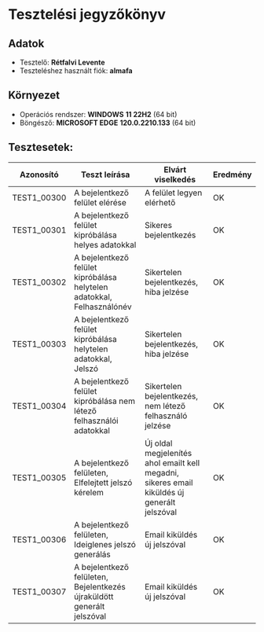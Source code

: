 # Tesztelési jegyzőkönyv

## Adatok

- Tesztelő: __Rétfalvi Levente__
- Teszteléshez használt fiók: __almafa__

## Környezet

- Operációs rendszer: __WINDOWS__ __11 22H2__ (64 bit)
- Böngésző: __MICROSOFT EDGE__ __120.0.2210.133__ (64 bit)

## Tesztesetek:

| Azonosító   | Teszt leírása                                                          | Elvárt viselkedés                                                                            | Eredmény |
|-------------|------------------------------------------------------------------------|----------------------------------------------------------------------------------------------|----------|
| TEST1_00300 | A bejelentkező felület elérése                                         | A felület legyen elérhető                                                                    | OK       |
| TEST1_00301 | A bejelentkező felület kipróbálása helyes adatokkal                    | Sikeres bejelentkezés                                                                        | OK       |
| TEST1_00302 | A bejelentkező felület kipróbálása helytelen adatokkal, Felhasználónév | Sikertelen bejelentkezés, hiba jelzése                                                       | OK       |
| TEST1_00303 | A bejelentkező felület kipróbálása helytelen adatokkal, Jelszó         | Sikertelen bejelentkezés, hiba jelzése                                                       | OK       |
| TEST1_00304 | A bejelentkező felület kipróbálása nem létező felhasználói adatokkal   | Sikertelen bejelentkezés, nem létező felhasználó jelzése                                     | OK       |
| TEST1_00305 | A bejelentkező felületen, Elfelejtett jelszó kérelem                   | Új oldal megjelenítés ahol emailt kell megadni, sikeres email kiküldés új generált jelszóval | OK       |
| TEST1_00306 | A bejelentkező felületen, Ideiglenes jelszó generálás                  | Email kiküldés új jelszóval                                                                  | OK       |
| TEST1_00307 | A bejelentkező felületen, Bejelentkezés újraküldött generált jelszóval | Email kiküldés új jelszóval                                                                  | OK       |
